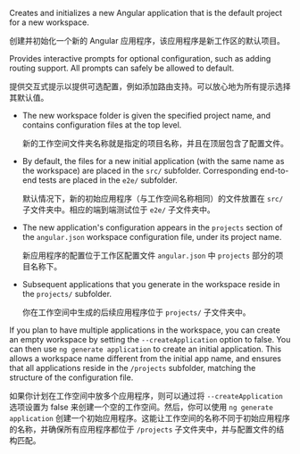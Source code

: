 Creates and initializes a new Angular application that is the default project for a new workspace.

创建并初始化一个新的 Angular 应用程序，该应用程序是新工作区的默认项目。

Provides interactive prompts for optional configuration, such as adding routing support.
All prompts can safely be allowed to default.

提供交互式提示以提供可选配置，例如添加路由支持。可以放心地为所有提示选择其默认值。

* The new workspace folder is given the specified project name, and contains configuration files at the top level.

  新的工作空间文件夹名称就是指定的项目名称，并且在顶层包含了配置文件。

* By default, the files for a new initial application (with the same name as the workspace) are placed in the `src/` subfolder. Corresponding end-to-end tests are placed in the `e2e/` subfolder.

  默认情况下，新的初始应用程序（与工作空间名称相同）的文件放置在 `src/` 子文件夹中。相应的端到端测试位于 `e2e/` 子文件夹中。

* The new application's configuration appears in the `projects` section of the `angular.json` workspace configuration file, under its project name.

  新应用程序的配置位于工作区配置文件 `angular.json` 中 `projects` 部分的项目名称下。

* Subsequent applications that you generate in the workspace reside in the `projects/` subfolder.

  你在工作空间中生成的后续应用程序位于 `projects/` 子文件夹中。

If you plan to have multiple applications in the workspace, you can create an empty workspace by setting the `--createApplication` option to false.
You can then use `ng generate application` to create an initial application.
This allows a workspace name different from the initial app name, and ensures that all applications reside in the `/projects` subfolder, matching the structure of the configuration file.

如果你计划在工作空间中放多个应用程序，则可以通过将 `--createApplication` 选项设置为 false 来创建一个空的工作空间。然后，你可以使用 `ng generate application` 创建一个初始应用程序。这能让工作空间的名称不同于初始应用程序的名称，并确保所有应用程序都位于 `/projects` 子文件夹中，并与配置文件的结构匹配。
